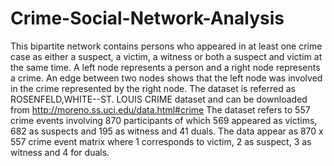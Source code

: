 # Crime-Social-Network-Analysis

This bipartite network contains persons who appeared in at least one crime case as either a suspect, a victim, a witness or both a suspect and victim at the same time. A left node represents a person and a right node represents a crime. An edge between two nodes shows that the left node was involved in the crime represented by the right node. The dataset is referred as ROSENFELD,WHITE--ST. LOUIS CRIME dataset and can be downloaded from http://moreno.ss.uci.edu/data.html#crime
The dataset refers to 557 crime events involving 870 participants of which 569 appeared as victims, 682 as suspects and 195 as witness and 41 duals. The data appear as 870 x 557 crime event matrix where 1 corresponds to victim, 2 as suspect, 3 as witness and 4 for duals.
